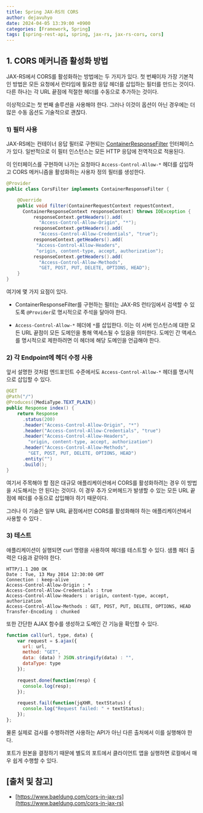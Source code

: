 ```yaml
---
title: Spring JAX-RS의 CORS
author: dejavuhyo
date: 2024-04-05 13:39:00 +0900
categories: [Framework, Spring]
tags: [spring-rest-api, spring, jax-rs, jax-rs-cors, cors]
---
```


## 1. CORS 메커니즘 활성화 방법
JAX-RS에서 CORS를 활성화하는 방법에는 두 가지가 있다. 첫 번째이자 가장 기본적인 방법은 모든 요청에서 런타임에 필요한 응답 헤더를 삽입하는 필터를 만드는 것이다. 다른 하나는 각 URL 끝점에 적절한 헤더를 수동으로 추가하는 것이다.

이상적으로는 첫 번째 솔루션을 사용해야 한다. 그러나 이것이 옵션이 아닌 경우에는 더 많은 수동 옵션도 기술적으로 괜찮다.

### 1) 필터 사용
JAX-RS에는 컨테이너 응답 필터로 구현되는 [ContainerResponseFilter](https://docs.oracle.com/javaee/7/api/javax/ws/rs/container/ContainerResponseFilter.html) 인터페이스가 있다. 일반적으로 이 필터 인스턴스는 모든 HTTP 응답에 전역적으로 적용된다.

이 인터페이스를 구현하여 나가는 요청마다 `Access-Control-Allow-*` 헤더를 삽입하고 CORS 메커니즘을 활성화하는 사용자 정의 필터를 생성한다.

```java
@Provider
public class CorsFilter implements ContainerResponseFilter {

    @Override
    public void filter(ContainerRequestContext requestContext, 
      ContainerResponseContext responseContext) throws IOException {
          responseContext.getHeaders().add(
            "Access-Control-Allow-Origin", "*");
          responseContext.getHeaders().add(
            "Access-Control-Allow-Credentials", "true");
          responseContext.getHeaders().add(
           "Access-Control-Allow-Headers",
           "origin, content-type, accept, authorization");
          responseContext.getHeaders().add(
            "Access-Control-Allow-Methods", 
            "GET, POST, PUT, DELETE, OPTIONS, HEAD");
    }
}
```

여기에 몇 가지 요점이 있다.

* ContainerResponseFilter를 구현하는 필터는 JAX-RS 런타임에서 검색할 수 있도록 `@Provider`로 명시적으로 주석을 달아야 한다.

* `Access-Control-Allow-*` 헤더에 `*`를 삽입한다. 이는 이 서버 인스턴스에 대한 모든 URL 끝점이 모든 도메인을 통해 액세스될 수 있음을 의미한다. 도메인 간 액세스를 명시적으로 제한하려면 이 헤더에 해당 도메인을 언급해야 한다.

### 2) 각 Endpoint에 헤더 수정 사용
앞서 설명한 것처럼 엔드포인트 수준에서도 `Access-Control-Allow-*` 헤더를 명시적으로 삽입할 수 있다.

```java
@GET
@Path("/")
@Produces({MediaType.TEXT_PLAIN})
public Response index() {
    return Response
      .status(200)
      .header("Access-Control-Allow-Origin", "*")
      .header("Access-Control-Allow-Credentials", "true")
      .header("Access-Control-Allow-Headers",
        "origin, content-type, accept, authorization")
      .header("Access-Control-Allow-Methods", 
        "GET, POST, PUT, DELETE, OPTIONS, HEAD")
      .entity("")
      .build();
}
```

여기서 주목해야 할 점은 대규모 애플리케이션에서 CORS를 활성화하려는 경우 이 방법을 시도해서는 안 된다는 것이다. 이 경우 추가 오버헤드가 발생할 수 있는 모든 URL 끝점에 헤더를 수동으로 삽입해야 하기 때문이다.

그러나 이 기술은 일부 URL 끝점에서만 CORS를 활성화해야 하는 애플리케이션에서 사용할 수 있다 .

### 3) 테스트
애플리케이션이 실행되면 curl 명령을 사용하여 헤더를 테스트할 수 있다. 샘플 헤더 출력은 다음과 같아야 한다.

```text
HTTP/1.1 200 OK
Date : Tue, 13 May 2014 12:30:00 GMT
Connection : keep-alive
Access-Control-Allow-Origin : *
Access-Control-Allow-Credentials : true
Access-Control-Allow-Headers : origin, content-type, accept, authorization
Access-Control-Allow-Methods : GET, POST, PUT, DELETE, OPTIONS, HEAD
Transfer-Encoding : chunked
```

또한 간단한 AJAX 함수를 생성하고 도메인 간 기능을 확인할 수 있다.

```javascript
function call(url, type, data) {
    var request = $.ajax({
      url: url,
      method: "GET",
      data: (data) ? JSON.stringify(data) : "",
      dataType: type
    });
 
    request.done(function(resp) {
      console.log(resp);
    });
 
    request.fail(function(jqXHR, textStatus) {
      console.log("Request failed: " + textStatus);
    });
};
```

물론 실제로 검사를 수행하려면 사용하는 API가 아닌 다른 출처에서 이를 실행해야 한다.

포트가 원본을 결정하기 때문에 별도의 포트에서 클라이언트 앱을 실행하면 로컬에서 매우 쉽게 수행할 수 있다.

## [출처 및 참고]
* [https://www.baeldung.com/cors-in-jax-rs](https://www.baeldung.com/cors-in-jax-rs)
